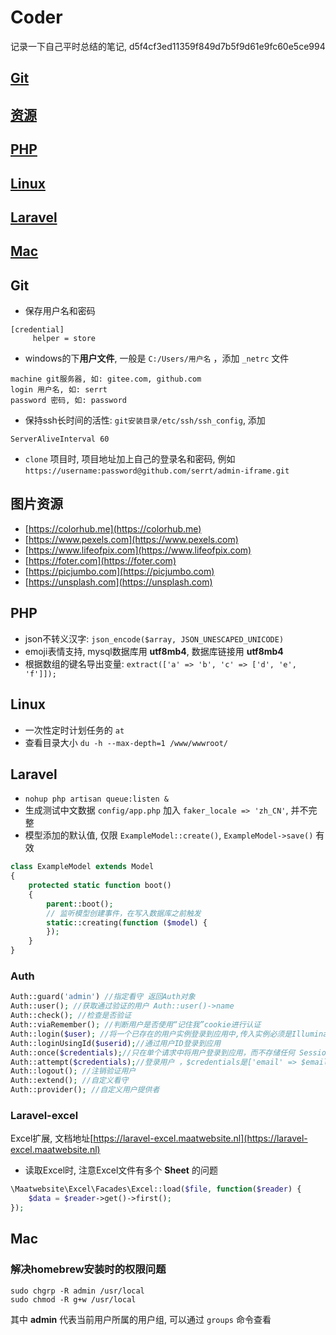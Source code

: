 # Coder
记录一下自己平时总结的笔记, d5f4cf3ed11359f849d7b5f9d61e9fc60e5ce994

## [Git](#git)
## [资源](#resource)
## [PHP](#php)
## [Linux](#linux)
## [Laravel](#laravel)
## [Mac](#mac)

<a name="git"></a>
## Git

- 保存用户名和密码

```
[credential]
     helper = store
```

- windows的下**用户文件**, 一般是 `C:/Users/用户名` ，添加 `_netrc` 文件

```
machine git服务器, 如: gitee.com, github.com
login 用户名, 如: serrt
password 密码, 如: password
```

- 保持ssh长时间的活性: `git安装目录/etc/ssh/ssh_config`, 添加

```
ServerAliveInterval 60
```

- `clone` 项目时, 项目地址加上自己的登录名和密码, 例如 `https://username:password@github.com/serrt/admin-iframe.git`

<a name="resource"></a>
## 图片资源

- [https://colorhub.me](https://colorhub.me)
- [https://www.pexels.com](https://www.pexels.com)
- [https://www.lifeofpix.com](https://www.lifeofpix.com)
- [https://foter.com](https://foter.com)
- [https://picjumbo.com](https://picjumbo.com)
- [https://unsplash.com](https://unsplash.com)

<a name="php"></a>
## PHP

- json不转义汉字: `json_encode($array, JSON_UNESCAPED_UNICODE)`
- emoji表情支持, mysql数据库用 **utf8mb4**, 数据库链接用 **utf8mb4**
- 根据数组的键名导出变量: `extract(['a' => 'b', 'c' => ['d', 'e', 'f']]);`

<a name="linux"></a>
## Linux

- 一次性定时计划任务的 `at`
- 查看目录大小 `du -h --max-depth=1 /www/wwwroot/`

<a name="laravel"></a>
## Laravel

- `nohup php artisan queue:listen &`
- 生成测试中文数据 `config/app.php` 加入 `faker_locale => 'zh_CN'`, 并不完整
- 模型添加的默认值, 仅限 `ExampleModel::create()`, `ExampleModel->save()` 有效

```php
class ExampleModel extends Model
{
    protected static function boot()
    {
        parent::boot();
        // 监听模型创建事件，在写入数据库之前触发
        static::creating(function ($model) {
        });
    }
}
```

### Auth

```php
Auth::guard('admin') //指定看守 返回Auth对象
Auth::user(); //获取通过验证的用户 Auth::user()->name
Auth::check(); //检查是否验证
Auth::viaRemember(); //判断用户是否使用“记住我”cookie进行认证
Auth::login($user); //将一个已存在的用户实例登录到应用中,传入实例必须是Illuminate\Contracts\Auth\Authenticatable 契约的实现
Auth::loginUsingId($userid);//通过用户ID登录到应用
Auth::once($credentials);//只在单个请求中将用户登录到应用，而不存储任何 Session 和 Cookie
Auth::attempt($credentials);//登录用户 ，$credentials是['email' => $email, 'password' => $password],这个方法会和数据库对比
Auth::logout(); //注销验证用户
Auth::extend(); //自定义看守
Auth::provider(); //自定义用户提供者
```

### Laravel-excel

Excel扩展, 文档地址[https://laravel-excel.maatwebsite.nl](https://laravel-excel.maatwebsite.nl)

- 读取Excel时, 注意Excel文件有多个 **Sheet** 的问题

```php
\Maatwebsite\Excel\Facades\Excel::load($file, function($reader) {
    $data = $reader->get()->first();
});
```

<a name="mac"></a>
## Mac

### 解决homebrew安装时的权限问题

```
sudo chgrp -R admin /usr/local 
sudo chmod -R g+w /usr/local
```

其中 **admin** 代表当前用户所属的用户组, 可以通过 `groups` 命令查看
